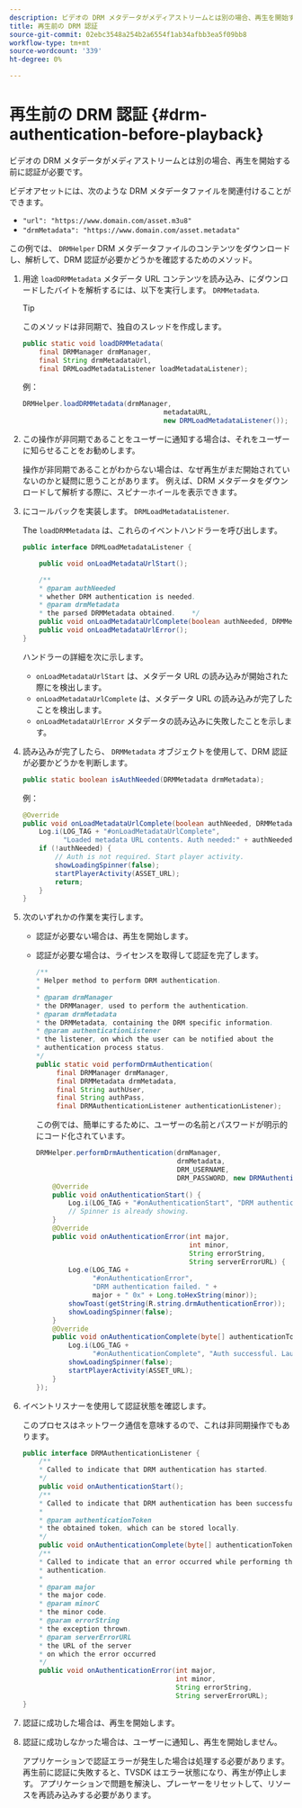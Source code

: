 ```yaml
---
description: ビデオの DRM メタデータがメディアストリームとは別の場合、再生を開始する前に認証が必要です。
title: 再生前の DRM 認証
source-git-commit: 02ebc3548a254b2a6554f1ab34afbb3ea5f09bb8
workflow-type: tm+mt
source-wordcount: '339'
ht-degree: 0%

---
```


# 再生前の DRM 認証 {#drm-authentication-before-playback}

ビデオの DRM メタデータがメディアストリームとは別の場合、再生を開始する前に認証が必要です。

ビデオアセットには、次のような DRM メタデータファイルを関連付けることができます。

* `"url": "https://www.domain.com/asset.m3u8"`
* `"drmMetadata": "https://www.domain.com/asset.metadata"`

この例では、 `DRMHelper` DRM メタデータファイルのコンテンツをダウンロードし、解析して、DRM 認証が必要かどうかを確認するためのメソッド。

1. 用途 `loadDRMMetadata` メタデータ URL コンテンツを読み込み、にダウンロードしたバイトを解析するには、以下を実行します。 `DRMMetadata`.

   >[!TIP]
   >
   >このメソッドは非同期で、独自のスレッドを作成します。

   ```java
   public static void loadDRMMetadata( 
       final DRMManager drmManager, 
       final String drmMetadataUrl,  
       final DRMLoadMetadataListener loadMetadataListener); 
   ```

   例：

   ```java
   DRMHelper.loadDRMMetadata(drmManager,  
                                      metadataURL,  
                                      new DRMLoadMetadataListener());
   ```

1. この操作が非同期であることをユーザーに通知する場合は、それをユーザーに知らせることをお勧めします。

   操作が非同期であることがわからない場合は、なぜ再生がまだ開始されていないのかと疑問に思うことがあります。 例えば、DRM メタデータをダウンロードして解析する際に、スピナーホイールを表示できます。

1. にコールバックを実装します。 `DRMLoadMetadataListener`.

   The `loadDRMMetadata` は、これらのイベントハンドラーを呼び出します。

   ```java
   public interface DRMLoadMetadataListener { 
   
       public void onLoadMetadataUrlStart(); 
   
       /** 
       * @param authNeeded 
       * whether DRM authentication is needed. 
       * @param drmMetadata 
       * the parsed DRMMetadata obtained.    */ 
       public void onLoadMetadataUrlComplete(boolean authNeeded, DRMMetadata drmMetadata); 
       public void onLoadMetadataUrlError(); 
   } 
   ```

   ハンドラーの詳細を次に示します。

   * `onLoadMetadataUrlStart` は、メタデータ URL の読み込みが開始された際にを検出します。
   * `onLoadMetadataUrlComplete` は、メタデータ URL の読み込みが完了したことを検出します。
   * `onLoadMetadataUrlError` メタデータの読み込みに失敗したことを示します。

1. 読み込みが完了したら、 `DRMMetadata` オブジェクトを使用して、DRM 認証が必要かどうかを判断します。

   ```java
   public static boolean isAuthNeeded(DRMMetadata drmMetadata);
   ```

   例：

   ```java
   @Override 
   public void onLoadMetadataUrlComplete(boolean authNeeded, DRMMetadata drmMetadata) {  
       Log.i(LOG_TAG + "#onLoadMetadataUrlComplete",  
             "Loaded metadata URL contents. Auth needed:" + authNeeded + "."); 
       if (!authNeeded) { 
           // Auth is not required. Start player activity.     
           showLoadingSpinner(false);     
           startPlayerActivity(ASSET_URL); 
           return; 
       } 
   } 
   ```

1. 次のいずれかの作業を実行します。

   * 認証が必要ない場合は、再生を開始します。
   * 認証が必要な場合は、ライセンスを取得して認証を完了します。

     ```java
     /** 
     * Helper method to perform DRM authentication. 
     * 
     * @param drmManager 
     * the DRMManager, used to perform the authentication. 
     * @param drmMetadata 
     * the DRMMetadata, containing the DRM specific information. 
     * @param authenticationListener 
     * the listener, on which the user can be notified about the 
     * authentication process status. 
     */ 
     public static void performDrmAuthentication( 
          final DRMManager drmManager,  
          final DRMMetadata drmMetadata, 
          final String authUser,  
          final String authPass,  
          final DRMAuthenticationListener authenticationListener);
     ```

     この例では、簡単にするために、ユーザーの名前とパスワードが明示的にコード化されています。

     ```java
     DRMHelper.performDrmAuthentication(drmManager,  
                                        drmMetadata,  
                                        DRM_USERNAME,  
                                        DRM_PASSWORD, new DRMAuthenticationListener() { 
         @Override 
         public void onAuthenticationStart() { 
             Log.i(LOG_TAG + "#onAuthenticationStart", "DRM authentication started."); 
             // Spinner is already showing. 
         } 
         @Override 
         public void onAuthenticationError(int major,  
                                           int minor,  
                                           String errorString,  
                                           String serverErrorURL) { 
             Log.e(LOG_TAG +  
                   "#onAuthenticationError",  
                   "DRM authentication failed. " +  
                   major + " 0x" + Long.toHexString(minor)); 
             showToast(getString(R.string.drmAuthenticationError));   
             showLoadingSpinner(false); 
         } 
         @Override 
         public void onAuthenticationComplete(byte[] authenticationToken) { 
             Log.i(LOG_TAG +  
                   "#onAuthenticationComplete", "Auth successful. Launching content."); 
             showLoadingSpinner(false); 
             startPlayerActivity(ASSET_URL); 
         } 
     }); 
     ```

1. イベントリスナーを使用して認証状態を確認します。

   このプロセスはネットワーク通信を意味するので、これは非同期操作でもあります。

   ```java
   public interface DRMAuthenticationListener { 
       /** 
       * Called to indicate that DRM authentication has started. 
       */ 
       public void onAuthenticationStart(); 
       /** 
       * Called to indicate that DRM authentication has been successful. 
       * 
       * @param authenticationToken 
       * the obtained token, which can be stored locally. 
       */ 
       public void onAuthenticationComplete(byte[] authenticationToken); 
       /** 
       * Called to indicate that an error occurred while performing the DRM 
       * authentication. 
       * 
       * @param major 
       * the major code. 
       * @param minorC 
       * the minor code. 
       * @param errorString 
       * the exception thrown. 
       * @param serverErrorURL 
       * the URL of the server  
       * on which the error occurred 
       */ 
       public void onAuthenticationError(int major,  
                                         int minor,  
                                         String errorString,  
                                         String serverErrorURL); 
   } 
   ```

1. 認証に成功した場合は、再生を開始します。
1. 認証に成功しなかった場合は、ユーザーに通知し、再生を開始しません。

   アプリケーションで認証エラーが発生した場合は処理する必要があります。 再生前に認証に失敗すると、TVSDK はエラー状態になり、再生が停止します。 アプリケーションで問題を解決し、プレーヤーをリセットして、リソースを再読み込みする必要があります。
